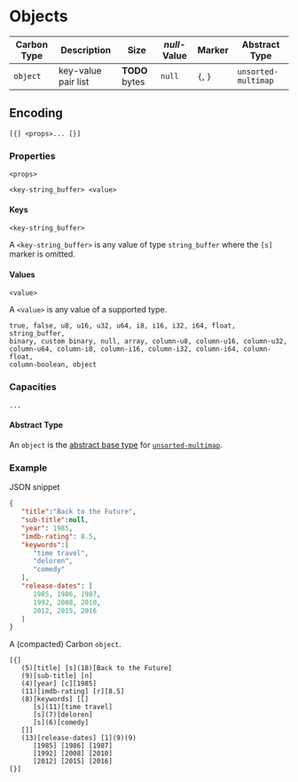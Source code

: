 # Objects

Carbon Type    | Description                          | Size                | *null*-Value | Marker | Abstract Type
---------------|--------------------------------------|---------------------|--------------|------|------
`object`       | key-value pair list | **TODO** bytes | `null` | `{`, `}` | `unsorted-multimap`

## Encoding

```
[{] <props>... [}]
```

### Properties

```
<props>
```

```
<key-string_buffer> <value>
```



#### Keys

```
<key-string_buffer>
```

A `<key-string_buffer>` is any value of type `string_buffer` where the `[s]` marker is omitted.

#### Values

```
<value>
```

A `<value>` is any value of a supported type.

```
true, false, u8, u16, u32, u64, i8, i16, i32, i64, float, string_buffer, 
binary, custom binary, null, array, column-u8, column-u16, column-u32, 
column-u64, column-i8, column-i16, column-i32, column-i64, column-float, 
column-boolean, object 
```


### Capacities

```
...
```

#### Abstract Type

An `object` is the [abstract base type](../abstract-types.md) for [`unsorted-multimap`](../abstract-base-types.md). 

### Example


JSON snippet
```json
{
   "title":"Back to the Future",
   "sub-title":null,
   "year": 1985,
   "imdb-rating": 8.5,
   "keywords":[
      "time travel",
      "deloren",
      "comedy"
   ],
   "release-dates": [
   	  1985, 1986, 1987, 
   	  1992, 2008, 2010, 
   	  2012, 2015, 2016
   ]
}
```

A (compacted) Carbon `object`.

```
[{]
   (5)[title] [s](18)[Back to the Future]
   (9)[sub-title] [n]
   (4)[year] [c][1985]
   (11)[imdb-rating] [r][8.5]
   (8)[keywords] [[] 
      [s](11)[time travel] 
      [s](7)[deloren]       
      [s](6)[comedy]            
   []]
   (13)[release-dates] [1](9)(9)
      [1985] [1986] [1987]
      [1992] [2008] [2010]
      [2012] [2015] [2016]
[}]   
```
